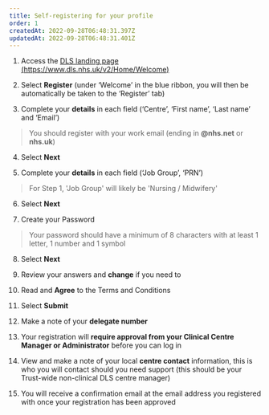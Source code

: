 ```yaml
---
title: Self-registering for your profile
order: 1
createdAt: 2022-09-28T06:48:31.397Z
updatedAt: 2022-09-28T06:48:31.401Z
---
```

1. Access the [DLS landing page (https://www.dls.nhs.uk/v2/Home/Welcome​)](https://www.dls.nhs.uk/v2/Home/Welcome​)

2. ​Select **Register** (under ‘Welcome’ in the blue ribbon, you will then be automatically be taken to the ‘Register’ tab)​

3. ​Complete your **details** in each field (‘Centre’, ‘First name’, ‘Last name’ and ‘Email’)​

> You should register with your work email (ending in **@nhs.net** or **nhs.uk**)

4. Select **Next​**

5. Complete your **details** in each field (‘Job Group’, ‘PRN’)​

> For Step 1, 'Job Group' will likely be 'Nursing / Midwifery'

6. Select **Next​**

7. ​Create your Password

> Your password should have a minimum of 8 characters with at least 1 letter, 1 number and 1 symbol​​​

8. Select **Next​**

9. Review your answers and **change** if you need to​

10. Read and **Agree** to the Terms and Conditions​

11. Select **Submit​**

12. Make a note of your **delegate number​**

13. Your registration will **require approval from your Clinical Centre Manager or Administrator** before you can log in​

14. View and make a note of your local **centre contact** information, this is who you will contact should you need support (this should be your Trust-wide non-clinical DLS centre manager)

15. You will receive a confirmation email at the email address you registered with once your registration has been approved